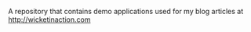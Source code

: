 A repository that contains demo applications used for my blog articles at http://wicketinaction.com
